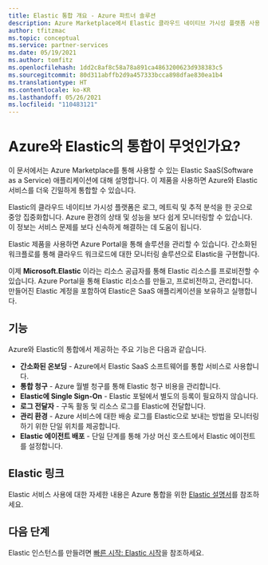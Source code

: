 ```yaml
---
title: Elastic 통합 개요 - Azure 파트너 솔루션
description: Azure Marketplace에서 Elastic 클라우드 네이티브 가시성 플랫폼 사용에 대해 알아봅니다.
author: tfitzmac
ms.topic: conceptual
ms.service: partner-services
ms.date: 05/19/2021
ms.author: tomfitz
ms.openlocfilehash: 1dd2c8af8c58a78a891ca4863200623d938383c5
ms.sourcegitcommit: 80d311abffb2d9a457333bcca898dfae830ea1b4
ms.translationtype: HT
ms.contentlocale: ko-KR
ms.lasthandoff: 05/26/2021
ms.locfileid: "110483121"
---
```

# <a name="what-is-elastic-integration-with-azure"></a>Azure와 Elastic의 통합이 무엇인가요?

이 문서에서는 Azure Marketplace를 통해 사용할 수 있는 Elastic SaaS(Software as a Service) 애플리케이션에 대해 설명합니다. 이 제품을 사용하면 Azure와 Elastic 서비스를 더욱 긴밀하게 통합할 수 있습니다.

Elastic의 클라우드 네이티브 가시성 플랫폼은 로그, 메트릭 및 추적 분석을 한 곳으로 중앙 집중화합니다. Azure 환경의 상태 및 성능을 보다 쉽게 모니터링할 수 있습니다. 이 정보는 서비스 문제를 보다 신속하게 해결하는 데 도움이 됩니다.

Elastic 제품을 사용하면 Azure Portal을 통해 솔루션을 관리할 수 있습니다. 간소화된 워크플로를 통해 클라우드 워크로드에 대한 모니터링 솔루션으로 Elastic을 구현합니다.

이제 **Microsoft.Elastic** 이라는 리소스 공급자를 통해 Elastic 리소스를 프로비전할 수 있습니다. Azure Portal을 통해 Elastic 리소스를 만들고, 프로비전하고, 관리합니다. 만들어진 Elastic 계정을 포함하여 Elastic은 SaaS 애플리케이션을 보유하고 실행합니다.

## <a name="capabilities"></a>기능

Azure와 Elastic의 통합에서 제공하는 주요 기능은 다음과 같습니다.

- **간소화된 온보딩** - Azure에서 Elastic SaaS 소프트웨어를 통합 서비스로 사용합니다.
- **통합 청구** - Azure 월별 청구를 통해 Elastic 청구 비용을 관리합니다. 
- **Elastic에 Single Sign-On** - Elastic 포털에서 별도의 등록이 필요하지 않습니다.
- **로그 전달자** - 구독 활동 및 리소스 로그를 Elastic에 전달합니다.
- **관리 환경** - Azure 서비스에 대한 배송 로그를 Elastic으로 보내는 방법을 모니터링하기 위한 단일 위치를 제공합니다.
- **Elastic 에이전트 배포** - 단일 단계를 통해 가상 머신 호스트에서 Elastic 에이전트를 설정합니다. 

## <a name="elastic-links"></a>Elastic 링크

Elastic 서비스 사용에 대한 자세한 내용은 Azure 통합을 위한 [Elastic 설명서](https://azure-native-02.docs-preview.app.elstc.co/guide/en/cloud/master/ec-azure-marketplace-native.html)를 참조하세요.

## <a name="next-steps"></a>다음 단계

Elastic 인스턴스를 만들려면 [빠른 시작: Elastic 시작](create.md)을 참조하세요.